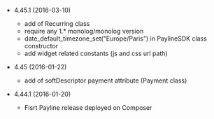 * 4.45.1 (2016-03-10)

  * add of Recurring class
  * require any 1.* monolog/monolog version
  * date_default_timezone_set("Europe/Paris") in PaylineSDK class constructor
  * add widget related constants (js and css url path)

* 4.45 (2016-01-22)

  * add of softDescriptor payment attribute (Payment class)

* 4.44.1 (2016-01-20)

  * Fisrt Payline release deployed on Composer
